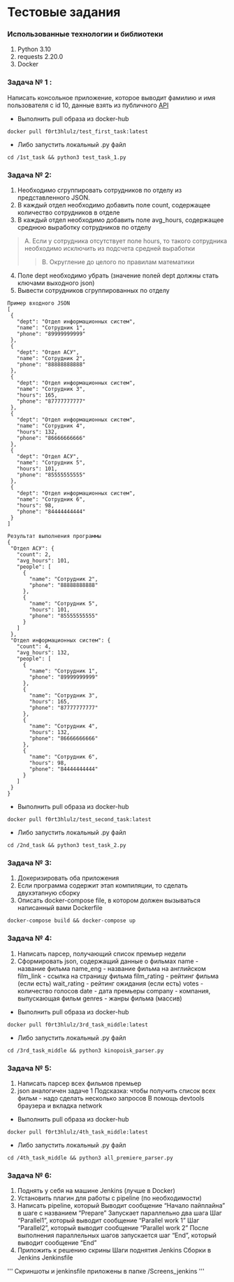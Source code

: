 # Тестовые задания

### Использованные технологии и библиотеки

1. Python 3.10
2. requests 2.20.0
3. Docker

### Задача № 1 :
Написать консольное приложение, которое выводит фамилию и имя пользователя с id 10, данные взять из публичного [API](https://reqres.in/)

- Выполнить pull образа из docker-hub

```
docker pull f0rt3hlulz/test_first_task:latest
```

- Либо запустить локальный .py файл

```
cd /1st_task && python3 test_task_1.py
```

### Задача № 2:
1. Необходимо сгруппировать сотрудников по отделу из представленного JSON.
2. В каждый отдел необходимо добавить поле count, содержащее количество сотрудников в отделе
3. В каждый отдел необходимо добавить поле avg_hours, содержащее среднюю выработку сотрудников по отделу
> A. Если у сотрудника отсутствует поле hours, то такого сотрудника необходимо исключить из подсчета средней выработки
>> B. Округление до целого по правилам математики
4. Поле dept необходимо убрать (значение полей dept должны стать ключами выходного json)
5. Вывести сотрудников сгруппированных по отделу

```
Пример входного JSON
[
 {
   "dept": "Отдел информационных систем",
   "name": "Сотрудник 1",
   "phone": "89999999999"
 },
 {
   "dept": "Отдел АСУ",
   "name": "Сотрудник 2",
   "phone": "88888888888"
 },
 {
   "dept": "Отдел информационных систем",
   "name": "Сотрудник 3",
   "hours": 165,
   "phone": "87777777777"
 },
 {
   "dept": "Отдел информационных систем",
   "name": "Сотрудник 4",
   "hours": 132,
   "phone": "86666666666"
 },
 {
   "dept": "Отдел АСУ",
   "name": "Сотрудник 5",
   "hours": 101,
   "phone": "85555555555"
 },
 {
   "dept": "Отдел информационных систем",
   "name": "Сотрудник 6",
   "hours": 98,
   "phone": "84444444444"
 }
] 
```

```
Результат выполнения программы 
{
 "Отдел АСУ": {
   "count": 2,
   "avg_hours": 101,
   "people": [
     {
       "name": "Сотрудник 2",
       "phone": "88888888888"
     },
     {
       "name": "Сотрудник 5",
       "hours": 101,
       "phone": "85555555555"
     }
   ]
 },
 "Отдел информационных систем": {
   "count": 4,
   "avg_hours": 132,
   "people": [
     {
       "name": "Сотрудник 1",
       "phone": "89999999999"
     },
     {
       "name": "Сотрудник 3",
       "hours": 165,
       "phone": "87777777777"
     },
     {
       "name": "Сотрудник 4",
       "hours": 132,
       "phone": "86666666666"
     },
     {
       "name": "Сотрудник 6",
       "hours": 98,
       "phone": "84444444444"
     }
   ]
 }
}
```

- Выполнить pull образа из docker-hub

```
docker pull f0rt3hlulz/test_second_task:latest
```

- Либо запустить локальный .py файл

```
cd /2nd_task && python3 test_task_2.py
```

### Задача № 3:

1. Докеризировать оба приложения
2. Если программа содержит этап компиляции, то сделать двухэтапную сборку
3. Описать docker-compose file, в котором должен вызываться написанный вами Dockerfile

```
docker-compose build && docker-compose up
```

### Задача № 4:

1. Написать парсер, получающий список премьер недели
2. Сформировать json, содержащий данные о фильмах
name - название фильма
name_eng - название фильма на английском
film_link - ссылка на страницу фильма
film_rating - рейтинг фильма (если есть)
wait_rating - рейтинг ожидания (если есть)
votes - количество голосов
date - дата премьеры
company - компания, выпускающая фильм
genres - жанры фильма (массив)


- Выполнить pull образа из docker-hub

```
docker pull f0rt3hlulz/3rd_task_middle:latest
```

- Либо запустить локальный .py файл

```
cd /3rd_task_middle && python3 kinopoisk_parser.py
```

### Задача № 5:
1. Написать парсер всех фильмов премьер
2. json аналогичен задаче 1
    Подсказка: чтобы получить список всех фильм - надо сделать несколько запросов
    В помощь devtools браузера и вкладка network

- Выполнить pull образа из docker-hub

```
docker pull f0rt3hlulz/4th_task_middle:latest
```

- Либо запустить локальный .py файл

```
cd /4th_task_middle && python3 all_premiere_parser.py
```

### Задача № 6:
1. Поднять у себя на машине Jenkins (лучше в Docker)
2. Установить плагин для работы с pipeline (по необходимости)
3. Написать pipeline, который
    Выводит сообщение “Начало пайплайна” в шаге с названием “Prepare”
    Запускает параллельно два шага
        Шаг “Parallel1”, который выводит сообщение “Parallel work 1”
        Шаг “Parallel2”, который выводит сообщение “Parallel work 2”
    После выполнения параллельных шагов запускается шаг “End”, который выводит сообщение “End”
4. Приложить к решению скрины
    Шаги поднятия Jenkins
    Сборки в Jenkins
    Jenkinsfile
  
'''
Скриншоты и jenkinsfile приложены в папке /Screens_jenkins
'''
